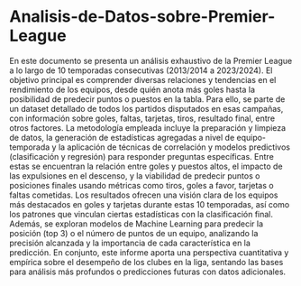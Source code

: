 # Analisis-de-Datos-sobre-Premier-League
En este documento se presenta un análisis exhaustivo de la Premier League a lo largo de
10 temporadas consecutivas (2013/2014 a 2023/2024). El objetivo principal es comprender
diversas relaciones y tendencias en el rendimiento de los equipos, desde quién anota más
goles hasta la posibilidad de predecir puntos o puestos en la tabla. Para ello, se parte de un
dataset detallado de todos los partidos disputados en esas campañas, con información sobre
goles, faltas, tarjetas, tiros, resultado final, entre otros factores.
La metodología empleada incluye la preparación y limpieza de datos, la generación de
estadísticas agregadas a nivel de equipo-temporada y la aplicación de técnicas de correlación
y modelos predictivos (clasificación y regresión) para responder preguntas específicas. Entre
estas se encuentran la relación entre goles y puestos altos, el impacto de las expulsiones en
el descenso, y la viabilidad de predecir puntos o posiciones finales usando métricas como
tiros, goles a favor, tarjetas o faltas cometidas.
Los resultados ofrecen una visión clara de los equipos más destacados en goles y tarjetas
durante estas 10 temporadas, así como los patrones que vinculan ciertas estadísticas con la
clasificación final. Además, se exploran modelos de Machine Learning para predecir la
posición (top 3) o el número de puntos de un equipo, analizando la precisión alcanzada y la
importancia de cada característica en la predicción. En conjunto, este informe aporta una
perspectiva cuantitativa y empírica sobre el desempeño de los clubes en la liga, sentando las
bases para análisis más profundos o predicciones futuras con datos adicionales.
